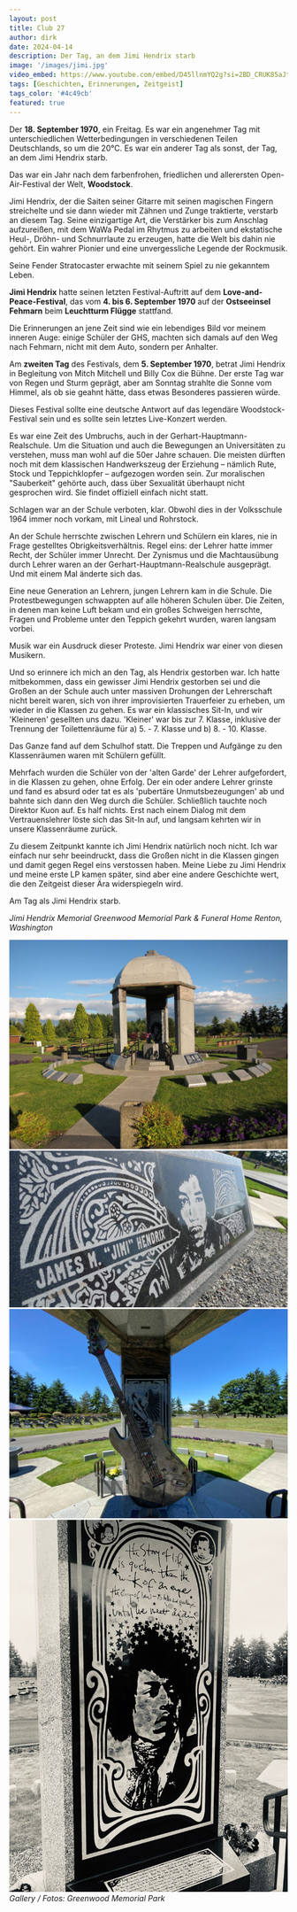 ```yaml
---
layout: post
title: Club 27
author: dirk
date: 2024-04-14
description: Der Tag, an dem Jimi Hendrix starb
image: '/images/jimi.jpg'
video_embed: https://www.youtube.com/embed/D45llnmYQ2g?si=2BD_CRUK85aJtA5e
tags: [Geschichten, Erinnerungen, Zeitgeist]
tags_color: '#4c49cb'
featured: true
---
```


Der **18. September 1970**, ein Freitag. Es war ein angenehmer Tag mit unterschiedlichen Wetterbedingungen in verschiedenen Teilen Deutschlands, so um die 20°C. Es war ein anderer Tag als sonst, der Tag, an dem Jimi Hendrix starb.

Das war ein Jahr nach dem farbenfrohen, friedlichen und allerersten Open-Air-Festival der Welt, **Woodstock**.

Jimi Hendrix, der die Saiten seiner Gitarre mit seinen magischen Fingern streichelte und sie dann wieder mit Zähnen und Zunge traktierte, verstarb an diesem Tag. Seine einzigartige Art, die Verstärker bis zum Anschlag aufzureißen, mit dem WaWa Pedal im Rhytmus zu arbeiten und ekstatische Heul-, Dröhn- und Schnurrlaute zu erzeugen, hatte die Welt bis dahin nie gehört. Ein wahrer Pionier und eine unvergessliche Legende der Rockmusik.

Seine Fender Stratocaster erwachte mit seinem Spiel zu nie gekanntem Leben.

**Jimi Hendrix** hatte seinen letzten Festival-Auftritt auf dem **Love-and-Peace-Festival**, das vom **4. bis 6. September 1970** auf der **Ostseeinsel Fehmarn** beim **Leuchtturm Flügge** stattfand.

Die Erinnerungen an jene Zeit sind wie ein lebendiges Bild vor meinem inneren Auge: einige Schüler der GHS, machten sich damals auf den Weg nach Fehmarn, nicht mit dem Auto, sondern per Anhalter.

Am **zweiten Tag** des Festivals, dem **5. September 1970**, betrat Jimi Hendrix in Begleitung von Mitch Mitchell und Billy Cox die Bühne. Der erste Tag war von Regen und Sturm geprägt, aber am Sonntag strahlte die Sonne vom Himmel, als ob sie geahnt hätte, dass etwas Besonderes passieren würde.

Dieses Festival sollte eine deutsche Antwort auf das legendäre Woodstock-Festival sein und es sollte sein letztes Live-Konzert werden.

Es war eine Zeit des Umbruchs, auch in der Gerhart-Hauptmann-Realschule. Um die Situation und auch die Bewegungen an Universitäten zu verstehen, muss man wohl auf die 50er Jahre schauen. Die meisten dürften noch mit dem klassischen Handwerkszeug der Erziehung – nämlich Rute, Stock und Teppichklopfer – aufgezogen worden sein. Zur moralischen "Sauberkeit" gehörte auch, dass über Sexualität überhaupt nicht gesprochen wird. Sie findet offiziell einfach nicht statt. 

Schlagen war an der Schule verboten, klar. Obwohl dies in der Volksschule 1964 immer noch vorkam, mit Lineal und Rohrstock.

An der Schule herrschte zwischen Lehrern und Schülern ein klares, nie in Frage gestelltes Obrigkeitsverhältnis. Regel eins: der Lehrer hatte immer Recht, der Schüler immer Unrecht. Der Zynismus und die Machtausübung durch Lehrer waren an der Gerhart-Hauptmann-Realschule ausgeprägt. Und mit einem Mal änderte sich das.

Eine neue Generation an Lehrern, jungen Lehrern kam in die Schule. Die Protestbewegungen schwappten auf alle höheren Schulen über. Die Zeiten, in denen man keine Luft bekam und ein großes Schweigen herrschte, Fragen und Probleme unter den Teppich gekehrt wurden, waren langsam vorbei.

Musik war ein Ausdruck dieser Proteste. Jimi Hendrix war einer von diesen Musikern.

Und so erinnere ich mich an den Tag, als Hendrix gestorben war. Ich hatte mitbekommen, dass ein gewisser Jimi Hendrix gestorben sei und die Großen an der Schule auch unter massiven Drohungen der Lehrerschaft nicht bereit waren, sich von ihrer improvisierten Trauerfeier zu erheben, um wieder in die Klassen zu gehen. Es war ein klassisches Sit-In, und wir 'Kleineren' gesellten uns dazu. 'Kleiner' war bis zur 7. Klasse, inklusive der Trennung der Toilettenräume für a) 5. - 7. Klasse und b) 8. - 10. Klasse.

Das Ganze fand auf dem Schulhof statt. Die Treppen und Aufgänge zu den Klassenräumen waren mit Schülern gefüllt.

Mehrfach wurden die Schüler von der 'alten Garde' der Lehrer aufgefordert, in die Klassen zu gehen, ohne Erfolg. Der ein oder andere Lehrer grinste und fand es absurd oder tat es als 'pubertäre Unmutsbezeugungen' ab und bahnte sich dann den Weg durch die Schüler. Schließlich tauchte noch Direktor Kuon auf. Es half nichts. Erst nach einem Dialog mit dem Vertrauenslehrer löste sich das Sit-In auf, und langsam kehrten wir in unsere Klassenräume zurück.

Zu diesem Zeitpunkt kannte ich Jimi Hendrix natürlich noch nicht. Ich war einfach nur sehr beeindruckt, dass die Großen nicht in die Klassen gingen und damit gegen Regel eins verstossen haben. Meine Liebe zu Jimi Hendrix und meine erste LP kamen später, sind aber eine andere Geschichte wert, die den Zeitgeist dieser Ära widerspiegeln wird.

Am Tag als Jimi Hendrix starb.

*Jimi Hendrix Memorial
Greenwood Memorial Park & Funeral Home
Renton, Washington*

<div class="gallery-box">
  <div class="gallery gallery--post">
    <img src="/images/hendrix-memorial1.jpg" loading="lazy" alt="Hendrix Memorial">
    <img src="/images/hendrix-memorial2.jpg" loading="lazy" alt="Hendrix Memorial">
    <img src="/images/hendrix-memorial3.jpg" loading="lazy" alt="Hendrix Memorial">
    <img src="/images/hendrix-memorial4.jpg" loading="lazy" alt="Hendrix Memorial">
    </div>
  <em>Gallery / <a target="_blank">Fotos: Greenwood Memorial Park</a></em>
</div>